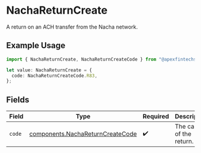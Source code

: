 # NachaReturnCreate

A return on an ACH transfer from the Nacha network.

## Example Usage

```typescript
import { NachaReturnCreate, NachaReturnCreateCode } from "@apexfintechsolutions/ascend-sdk/models/components";

let value: NachaReturnCreate = {
  code: NachaReturnCreateCode.R83,
};
```

## Fields

| Field                                                                                | Type                                                                                 | Required                                                                             | Description                                                                          | Example                                                                              |
| ------------------------------------------------------------------------------------ | ------------------------------------------------------------------------------------ | ------------------------------------------------------------------------------------ | ------------------------------------------------------------------------------------ | ------------------------------------------------------------------------------------ |
| `code`                                                                               | [components.NachaReturnCreateCode](../../models/components/nachareturncreatecode.md) | :heavy_check_mark:                                                                   | The cause of the return.                                                             | RO1                                                                                  |